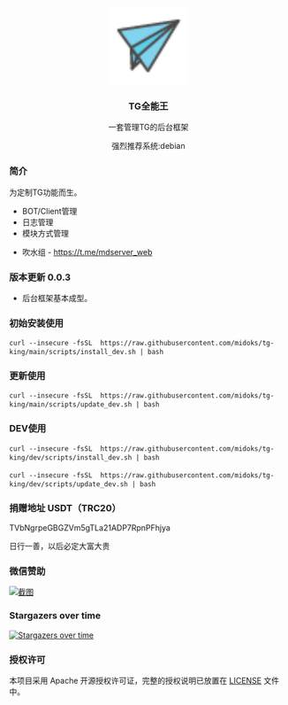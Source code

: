 
<p align="center">
  <img alt="logo" src="https://github.com/midoks/tg-king/blob/dev/route/static/logo.png" height="140" />
  <h3 align="center">TG全能王</h3>
  <p align="center">一套管理TG的后台框架</p>
  <p align="center">强烈推荐系统:debian</p>
</p>

### 简介

为定制TG功能而生。

* BOT/Client管理
* 日志管理
* 模块方式管理

- 吹水组 - https://t.me/mdserver_web


### 版本更新 0.0.3

* 后台框架基本成型。

### 初始安装使用

```
curl --insecure -fsSL  https://raw.githubusercontent.com/midoks/tg-king/main/scripts/install_dev.sh | bash
```

### 更新使用

```
curl --insecure -fsSL  https://raw.githubusercontent.com/midoks/tg-king/main/scripts/update_dev.sh | bash
```


### DEV使用

```
curl --insecure -fsSL  https://raw.githubusercontent.com/midoks/tg-king/dev/scripts/install_dev.sh | bash

curl --insecure -fsSL  https://raw.githubusercontent.com/midoks/tg-king/dev/scripts/update_dev.sh | bash
```


### 捐赠地址 USDT（TRC20）

TVbNgrpeGBGZVm5gTLa21ADP7RpnPFhjya

日行一善，以后必定大富大贵


### 微信赞助

[![截图](https://cdn.jsdelivr.net/gh/midoks/mdserver-web@latest/route/static/img/weixin_zz.jpg)](https://cdn.jsdelivr.net/gh/midoks/mdserver-web@latest/route/static/img/weixin_zz.jpg)


### Stargazers over time

[![Stargazers over time](https://starchart.cc/midoks/tg-king.svg)](https://starchart.cc/midoks/tg-king)

### 授权许可

本项目采用 Apache 开源授权许可证，完整的授权说明已放置在 [LICENSE](https://github.com/midoks/tg-king/blob/master/LICENSE) 文件中。
